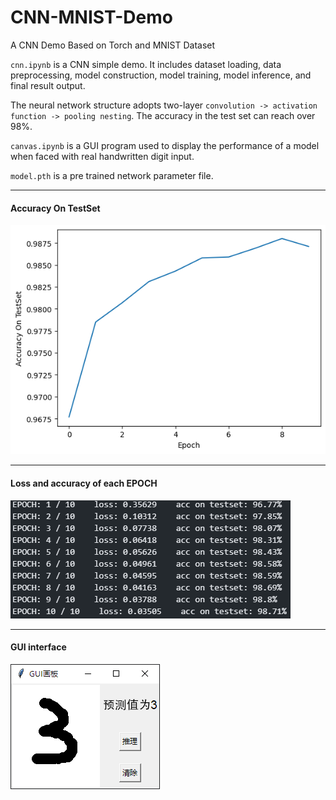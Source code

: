 # CNN-MNIST-Demo
A CNN Demo Based on Torch and MNIST Dataset

`cnn.ipynb` is a CNN simple demo. It includes dataset loading, data preprocessing, model construction, model training, model inference, and final result output.

The neural network structure adopts two-layer `convolution -> activation function -> pooling nesting`. The accuracy in the test set can reach over 98%.

`canvas.ipynb` is a GUI program used to display the performance of a model when faced with real handwritten digit input.

`model.pth` is a pre trained network parameter file.

---

#### Accuracy On TestSet

![Accuracy On TestSet](./image/plot.jpg)

---

#### Loss and accuracy of each EPOCH

![Loss and accuracy of each EPOCH](./image/log.jpg)

---

#### GUI interface

![GUI interface](./image/gui.jpg)